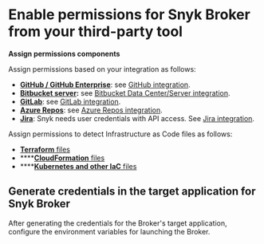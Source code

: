 # Enable permissions for Snyk Broker from your third-party tool

**Assign permissions components**

Assign permissions based on your integration as follows:

* [**GitHub / GitHub Enterprise**](https://github.com/settings/tokens): see [GitHub integration](https://docs.snyk.io/integrations/git-repository-scm-integrations/github-integration).
* [**Bitbucket server**](https://confluence.atlassian.com/bitbucket/grant-repository-access-to-users-and-groups-221449716.html)**:** see [Bitbucket Data Center/Server integration](../git-repository-scm-integrations/bitbucket-data-center-server-integration.md). 
* [**GitLab**](https://docs.gitlab.com/ee/user/profile/personal_access_tokens.html): see [GitLab integration](https://docs.snyk.io/integrations/git-repository-scm-integrations/gitlab-integration).
* [**Azure Repos**](https://docs.microsoft.com/en-us/azure/devops/repos/): see [Azure Repos integration](https://docs.snyk.io/integrations/git-repository-scm-integrations/azure-repos-integration).
* [**Jira**](https://confluence.atlassian.com/cloud/api-tokens-938839638.html): Snyk needs user credentials with API access. See [Jira integration](https://docs.snyk.io/integrations/untitled-3/jira). 

Assign permissions to detect Infrastructure as Code files as follows:

* [**Terraform** files](https://docs.snyk.io/snyk-infrastructure-as-code/scan-terraform-files/detecting-terraform-configuration-files-using-a-broker)
* \*\*\*\*[**CloudFormation** files](https://docs.snyk.io/snyk-infrastructure-as-code/scan-cloudformation-files/detecting-cloudformation-configuration-files-using-a-broker)
* \*\*\*\*[**Kubernetes and other IaC** files](https://docs.snyk.io/snyk-infrastructure-as-code/detecting-infrastructure-as-code-files-using-a-broker)

## Generate credentials in the target application for Snyk Broker

After generating the credentials for the Broker's target application, configure the environment variables for launching the Broker.

